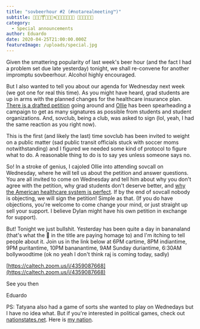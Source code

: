 ```yaml
---
title: "sovbeerhour #2 (#notarealmeeting™)"
subtitle: 🍌🥤🍌🍸🍌🥃🍌⚗️🍌🍷🍌🍶🍌🍻🍌 🍺🍌🥂🍌🍾🍌
category:
  - Special announcements
author: Eduardo
date: 2020-04-25T21:00:00.000Z
featureImage: /uploads/special.jpg
---
```

Given the smattering popularity of last week's beer hour (and the fact I had a problem set due late yesterday) tonight, we shall re-convene for another impromptu sovbeerhour. Alcohol highly encouraged.



But I also wanted to tell you about our agenda for Wednesday next week (we got one for real this time). As you might have heard, grad students are up in arms with the planned changes for the healthcare insurance plan. [There is a drafted petition](https://docs.google.com/document/d/1oTYzasRVohAdBGmnjPoXJ0AO775XEk1emRagUJqS6H0/edit?usp=sharing) going around and [Ollie](https://twitter.com/seismolliegist?lang=en) has been spearheading a campaign to get as many signatures as possible from students and student organizations. And, sovclub, being a club, was asked to sign (lol, yeah, I had the same reaction as you right now).



This is the first (and likely the last) time sovclub has been invited to weight on a public matter (sad public transit officials stuck with soccer moms notwithstanding) and I figured we needed some kind of protocol to figure what to do. A reasonable thing to do is to say yes unless someone says no.



So! In a stroke of genius, I cajoled Ollie into attending sovcall on Wednesday, where he will tell us about the petition and answer questions. You are all invited to come on Wednesday and tell him about why you don't agree with the petition, why grad students don't deserve better, and [why the American healthcare system is perfect](https://www.vox.com/policy-and-politics/2017/4/25/15356118/singapore-health-care-system-explained). If by the end of sovcall nobody is objecting, we will sign the petition! Simple as that. (If you do have objections, you're welcome to come change your mind, or just straight up sell your support. I believe Dylan might have his own petition in exchange for support).



But! Tonight we just bullshit. Yesterday has been quite a day in bananaland (that's what the 🍌 in the title are paying homage to) and I'm itching to tell people about it. Join us in the link below at 6PM cartime, 8PM indiantime, 9PM puritantime, 10PM bananantime, 9AM Sunday duriantime, 6:30AM bollywoodtime (ok no yeah I don't think raj is coming today, sadly)



[https://caltech.zoom.us/j/​4359087668](https://caltech.zoom.us/j/4359087668)

[](https://caltech.zoom.us/j/4359087668)

See you then



Eduardo





PS: Tatyana also had a game of sorts she wanted to play on Wednedays but I have no idea what. But if you're interested in political games, check out [nationstates.net](http://nationstates.net/). Here is [my nation](https://www.nationstates.net/nation=munfred).